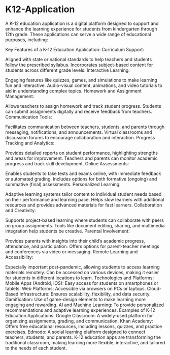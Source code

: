 # K12-Application
A K-12 education application is a digital platform designed to support and enhance the learning experience for students from kindergarten through 12th grade. These applications can serve a wide range of educational purposes, including:

Key Features of a K-12 Education Application:
Curriculum Support:

Aligned with state or national standards to help teachers and students follow the prescribed syllabus.
Incorporates subject-based content for students across different grade levels.
Interactive Learning:

Engaging features like quizzes, games, and simulations to make learning fun and interactive.
Audio-visual content, animations, and video tutorials to aid in understanding complex topics.
Homework and Assignment Management:

Allows teachers to assign homework and track student progress.
Students can submit assignments digitally and receive feedback from teachers.
Communication Tools:

Facilitates communication between teachers, students, and parents through messaging, notifications, and announcements.
Virtual classrooms and discussion forums to encourage collaboration and interaction.
Progress Tracking and Analytics:

Provides detailed reports on student performance, highlighting strengths and areas for improvement.
Teachers and parents can monitor academic progress and track skill development.
Online Assessments:

Enables students to take tests and exams online, with immediate feedback or automated grading.
Includes options for both formative (ongoing) and summative (final) assessments.
Personalized Learning:

Adaptive learning systems tailor content to individual student needs based on their performance and learning pace.
Helps slow learners with additional resources and provides advanced materials for fast learners.
Collaboration and Creativity:

Supports project-based learning where students can collaborate with peers on group assignments.
Tools like document editing, sharing, and multimedia integration help students be creative.
Parental Involvement:

Provides parents with insights into their child’s academic progress, attendance, and participation.
Offers options for parent-teacher meetings and conferences via video or messaging.
Remote Learning and Accessibility:

Especially important post-pandemic, allowing students to access learning materials remotely.
Can be accessed on various devices, making it easier for students in different locations to learn.
Technologies and Platforms:
Mobile Apps (Android, iOS): Easy access for students on smartphones or tablets.
Web Platforms: Accessible via browsers on PCs or laptops.
Cloud-Based Infrastructure: Ensures scalability, flexibility, and data security.
Gamification: Use of game-design elements to make learning more engaging and rewarding.
AI and Machine Learning: To provide personalized recommendations and adaptive learning experiences.
Examples of K-12 Education Applications:
Google Classroom: A widely-used platform for organizing assignments, grading, and communication.
Khan Academy: Offers free educational resources, including lessons, quizzes, and practice exercises.
Edmodo: A social learning platform designed to connect teachers, students, and parents.
K-12 education apps are transforming the traditional classroom, making learning more flexible, interactive, and tailored to the needs of each student.
